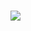 # <a href="https://app.pluralsight.com/profile/amos-moyo"><img src="https://www.pluralsight.com/content/pluralsight/en/newsroom/brand-assets/jcr:content/main/generic_block/parsys/columns_108996112/column-parsys-1/flex_block/parsys/flex_card_copy_copy_222784545/image-res.img.58114015-bc94-4aba-8038-5dacd78204c5.jpg"></a>
